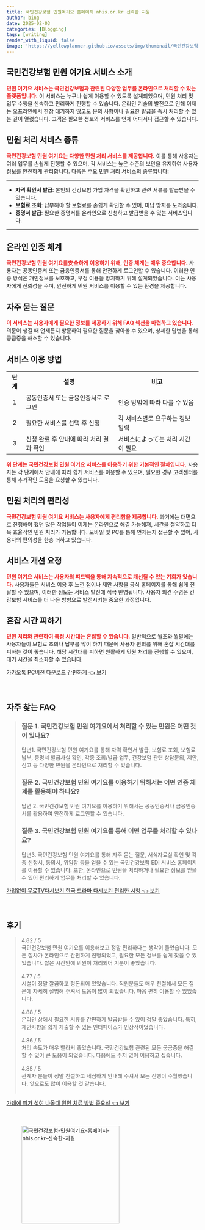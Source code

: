 ```yaml
---
title: 국민건강보험 민원여기요 홈페이지 nhis.or.kr 신속한 지원
author: bing
date: 2025-02-03
categories: [Blogging]
tags: [writing]
render_with_liquid: false
image: 'https://yellowplanner.github.io/assets/img/thumbnail/국민건강보험-민원여기요-홈페이지-nhis.or.kr-신속한-지원.webp'
---
```



<h2 id='국민건강보험_민원_여기요_소개'>국민건강보험 민원 여기요 서비스 소개</h2>

<p><b><span style="color: #ee2323;">민원 여기요 서비스는 국민건강보험과 관련된 다양한 업무를 온라인으로 처리할 수 있는 플랫폼입니다.</span></b> 이 서비스는 누구나 쉽게 이용할 수 있도록 설계되었으며, 민원 처리 및 업무 수행을 신속하고 편리하게 진행할 수 있습니다. 온라인 기술의 발전으로 인해 이제는 오프라인에서 한참 대기하지 않고도 문의 사항이나 필요한 발급을 즉시 처리할 수 있는 길이 열렸습니다. 고객은 필요한 정보와 서비스를 언제 어디서나 접근할 수 있습니다.</p>

<h2 id='민원_처리_서비스_종류'>민원 처리 서비스 종류</h2>

<p><b><span style="color: #ee2323;">국민건강보험 민원 여기요는 다양한 민원 처리 서비스를 제공합니다.</span></b> 이를 통해 사용자는 여러 업무를 손쉽게 진행할 수 있으며, 각 서비스는 높은 수준의 보안을 유지하여 사용자 정보를 안전하게 관리합니다. 다음은 주요 민원 처리 서비스의 종류입니다:</p>

<hr />

<ul>
    <li><b>자격 확인서 발급</b>: 본인의 건강보험 가입 자격을 확인하고 관련 서류를 발급받을 수 있습니다.</li>
    <li><b>보험료 조회</b>: 납부해야 할 보험료를 손쉽게 확인할 수 있어, 미납 방지를 도와줍니다.</li>
    <li><b>증명서 발급</b>: 필요한 증명서를 온라인으로 신청하고 발급받을 수 있는 서비스입니다.</li>
</ul>

<hr />

<h2 id='온라인_인증_체계'>온라인 인증 체계</h2>

<p><b><span style="color: #ee2323;">국민건강보험 민원 여기요를安全하게 이용하기 위해, 인증 체계는 매우 중요합니다.</span></b> 사용자는 공동인증서 또는 금융인증서를 통해 안전하게 로그인할 수 있습니다. 이러한 인증 방식은 개인정보를 보호하고, 부정 이용을 방지하기 위해 설계되었습니다. 이는 사용자에게 신뢰성을 주며, 안전하게 민원 서비스를 이용할 수 있는 환경을 제공합니다.</p>

<h2 id='자주_묻는_질문'>자주 묻는 질문</h2>

<p><b><span style="color: #ee2323;">이 서비스는 사용자에게 필요한 정보를 제공하기 위해 FAQ 섹션을 마련하고 있습니다.</span></b> 의문이 생길 때 언제든지 방문하여 필요한 질문을 찾아볼 수 있으며, 상세한 답변을 통해 궁금증을 해소할 수 있습니다.</p>

<h2 id='서비스_이용방법'>서비스 이용 방법</h2>

<table>
    <tr>
        <td style="text-align: center; height: 17px;"><b>단계</b></td>
        <td style="text-align: center; height: 17px;"><b>설명</b></td>
        <td style="text-align: center; height: 17px;"><b>비고</b></td>
    </tr>
    <tr>
        <td style="text-align: center; height: 17px;">1</td>
        <td>공동인증서 또는 금융인증서로 로그인</td>
        <td>인증 방법에 따라 다를 수 있음</td>
    </tr>
    <tr>
        <td style="text-align: center; height: 17px;">2</td>
        <td>필요한 서비스를 선택 후 신청</td>
        <td>각 서비스별로 요구하는 정보 입력</td>
    </tr>
    <tr>
        <td style="text-align: center; height: 17px;">3</td>
        <td>신청 완료 후 안내에 따라 처리 결과 확인</td>
        <td>서비스によって는 처리 시간이 필요</td>
    </tr>
</table>

<p><b><span style="color: #ee2323;">위 단계는 국민건강보험 민원 여기요 서비스를 이용하기 위한 기본적인 절차입니다.</span></b> 사용자는 각 단계에서 안내에 따라 쉽게 서비스를 이용할 수 있으며, 필요한 경우 고객센터를 통해 추가적인 도움을 요청할 수 있습니다.</p>

<h2 id='민원_처리_편의성'>민원 처리의 편리성</h2>

<p><b><span style="color: #ee2323;">국민건강보험 민원 여기요 서비스는 사용자에게 편리함을 제공합니다.</span></b> 과거에는 대면으로 진행해야 했던 많은 작업들이 이제는 온라인으로 해결 가능해져, 시간을 절약하고 더욱 효율적인 민원 처리가 가능합니다. 모바일 및 PC를 통해 언제든지 접근할 수 있어, 사용자의 편의성을 한층 더하고 있습니다.</p>

<h2 id='서비스_개선_요청'>서비스 개선 요청</h2>

<p><b><span style="color: #ee2323;">민원 여기요 서비스는 사용자의 피드백을 통해 지속적으로 개선될 수 있는 기회가 있습니다.</span></b> 사용자들은 서비스 이용 후 느낀 점이나 제안 사항을 공식 홈페이지를 통해 쉽게 전달할 수 있으며, 이러한 정보는 서비스 발전에 적극 반영됩니다. 사용자 의견 수렴은 건강보험 서비스를 더 나은 방향으로 발전시키는 중요한 과정입니다.</p>

<h2 id='혼잡_시간_피하기'>혼잡 시간 피하기</h2>

<p><b><span style="color: #ee2323;">민원 처리와 관련하여 특정 시간대는 혼잡할 수 있습니다.</span></b> 일반적으로 월초와 월말에는 사용자들이 보험료 조회나 납부를 많이 하기 때문에 사용자 편의를 위해 혼잡 시간대를 피하는 것이 좋습니다. 해당 시간대를 피하면 원활하게 민원 처리를 진행할 수 있으며, 대기 시간을 최소화할 수 있습니다.</p>


<p><a class="click-button" title="카카오톡 PC버전 다운로드 간편하게" href="https://yellowplanner.github.io/posts/%EC%B9%B4%EC%B9%B4%EC%98%A4%ED%86%A1-PC%EB%B2%84%EC%A0%84-%EB%8B%A4%EC%9A%B4%EB%A1%9C%EB%93%9C-%EA%B0%84%ED%8E%B8%ED%95%98%EA%B2%8C/" rel="dofollow">카카오톡 PC버전 다운로드 간편하게 👈 보기</a></p><br>
<h2 id='자주_찾는_FAQ'>자주 찾는 FAQ</h2>
<div itemscope="" itemtype="https://schema.org/FAQPage"> 
<blockquote> 
<div itemscope="" itemprop="mainEntity" itemtype="https://schema.org/Question"> 
<h3 itemprop="name">질문 1. 국민건강보험 민원 여기요에서 처리할 수 있는 민원은 어떤 것이 있나요?</h3> 
<div itemscope="" itemprop="acceptedAnswer" itemtype="https://schema.org/Answer"> 
<span itemprop="text"> 
<p>답변1. 국민건강보험 민원 여기요를 통해 자격 확인서 발급, 보험료 조회, 보험료 납부, 증명서 발급사실 확인, 각종 조회/발급 업무, 건강보험 관련 상담문의, 제안, 신고 등 다양한 민원을 온라인으로 처리할 수 있습니다.</p> 
</span> 
</div> 
</div> 

<div itemscope="" itemprop="mainEntity" itemtype="https://schema.org/Question"> 
<h3 itemprop="name">질문 2. 국민건강보험 민원 여기요를 이용하기 위해서는 어떤 인증 체계를 활용해야 하나요?</h3> 
<div itemscope="" itemprop="acceptedAnswer" itemtype="https://schema.org/Answer"> 
<span itemprop="text"> 
<p>답변 2. 국민건강보험 민원 여기요를 이용하기 위해서는 공동인증서나 금융인증서를 활용하여 안전하게 로그인할 수 있습니다.</p> 
</span> 
</div> 
</div> 

<div itemscope="" itemprop="mainEntity" itemtype="https://schema.org/Question"> 
<h3 itemprop="name">질문 3. 국민건강보험 민원 여기요를 통해 어떤 업무를 처리할 수 있나요?</h3> 
<div itemscope="" itemprop="acceptedAnswer" itemtype="https://schema.org/Answer"> 
<span itemprop="text"> 
<p>답변3. 국민건강보험 민원 여기요를 통해 자주 묻는 질문, 서식자료실 확인 및 각종 신청서, 동의서, 위임장 등을 얻을 수 있는 국민건강보험 EDI 서비스 홈페이지를 이용할 수 있습니다. 또한, 온라인으로 민원을 처리하거나 필요한 정보를 얻을 수 있어 편리하게 업무를 처리할 수 있습니다.</p> 
</span> 
</div> 
</div> 
</blockquote> 
</div>
<p><a class="click-button" title="가입없이 무료TV다시보기 한국 드라마 다시보기 편리한 시청" href="https://yellowplanner.github.io/posts/%EA%B0%80%EC%9E%85%EC%97%86%EC%9D%B4-%EB%AC%B4%EB%A3%8CTV%EB%8B%A4%EC%8B%9C%EB%B3%B4%EA%B8%B0-%ED%95%9C%EA%B5%AD-%EB%93%9C%EB%9D%BC%EB%A7%88-%EB%8B%A4%EC%8B%9C%EB%B3%B4%EA%B8%B0-%ED%8E%B8%EB%A6%AC%ED%95%9C-%EC%8B%9C%EC%B2%AD/" rel="dofollow">가입없이 무료TV다시보기 한국 드라마 다시보기 편리한 시청 👈 보기</a></p><br>
<h2 id='후기'>후기</h2>
<div itemscope itemtype="https://schema.org/Product">
  <blockquote>
  <div itemprop="review" itemscope itemtype="https://schema.org/Review">
      <div itemprop="reviewRating" itemscope itemtype="https://schema.org/Rating"> <span itemprop="ratingValue">4.82</span> / <span itemprop="bestRating">5</span> </div>
      <span itemprop="reviewBody">국민건강보험 민원 여기요를 이용해보고 정말 편리하다는 생각이 들었습니다. 모든 절차가 온라인으로 간편하게 진행되었고, 필요한 모든 정보를 쉽게 찾을 수 있었습니다. 짧은 시간안에 민원이 처리되어 기분이 좋았습니다.</span>
  </div>
  <br>
  <div itemprop="review" itemscope itemtype="https://schema.org/Review">
      <div itemprop="reviewRating" itemscope itemtype="https://schema.org/Rating"> <span itemprop="ratingValue">4.77</span> / <span itemprop="bestRating">5</span> </div>
      <span itemprop="reviewBody">시설이 정말 깔끔하고 정돈되어 있었습니다. 직원분들도 매우 친절해서 모든 질문에 자세히 설명해 주셔서 도움이 많이 되었습니다. 마음 편히 이용할 수 있었습니다.</span>
  </div>
  <br>
  <div itemprop="review" itemscope itemtype="https://schema.org/Review">
      <div itemprop="reviewRating" itemscope itemtype="https://schema.org/Rating"> <span itemprop="ratingValue">4.88</span> / <span itemprop="bestRating">5</span> </div>
      <span itemprop="reviewBody">온라인 상에서 필요한 서류를 간편하게 발급받을 수 있어 정말 좋았습니다. 특히, 제안사항을 쉽게 제출할 수 있는 인터페이스가 인상적이었습니다.</span>
  </div>
  <br>
  <div itemprop="review" itemscope itemtype="https://schema.org/Review">
      <div itemprop="reviewRating" itemscope itemtype="https://schema.org/Rating"> <span itemprop="ratingValue">4.86</span> / <span itemprop="bestRating">5</span> </div>
      <span itemprop="reviewBody">처리 속도가 매우 빨라서 좋았습니다. 국민건강보험 관련된 모든 궁금증을 해결할 수 있어 큰 도움이 되었습니다. 다음에도 주저 없이 이용하고 싶습니다.</span>
  </div>
  <br>
  <div itemprop="review" itemscope itemtype="https://schema.org/Review">
      <div itemprop="reviewRating" itemscope itemtype="https://schema.org/Rating"> <span itemprop="ratingValue">4.85</span> / <span itemprop="bestRating">5</span> </div>
      <span itemprop="reviewBody">관계자 분들이 정말 친절하고 세심하게 안내해 주셔서 모든 진행이 수월했습니다. 앞으로도 많이 이용할 것 같습니다.</span>
  </div>
  <br>
  </blockquote>
</div>
<p><a class="click-button" title="가래에 피가 섞여 나올때 원인 치료 방법 중요성" href="https://yellowplanner.github.io/posts/%EA%B0%80%EB%9E%98%EC%97%90-%ED%94%BC%EA%B0%80-%EC%84%9E%EC%97%AC-%EB%82%98%EC%98%AC%EB%95%8C-%EC%9B%90%EC%9D%B8-%EC%B9%98%EB%A3%8C-%EB%B0%A9%EB%B2%95-%EC%A4%91%EC%9A%94%EC%84%B1/" rel="dofollow">가래에 피가 섞여 나올때 원인 치료 방법 중요성 👈 보기</a></p><br>
<figure class="image"><img src="https://yellowplanner.github.io/assets/img/thumbnail/국민건강보험-민원여기요-홈페이지-nhis.or.kr-신속한-지원.webp" alt="국민건강보험-민원여기요-홈페이지-nhis.or.kr-신속한-지원" width="256" height="256"></figure>